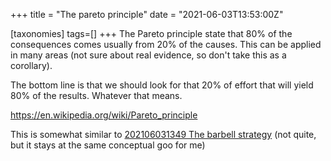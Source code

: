 +++
title = "The pareto principle"
date = "2021-06-03T13:53:00Z"

[taxonomies]
tags=[]
+++
The Pareto principle state that 80% of the consequences comes usually from 20% of the causes. This can be applied in many areas (not sure about real evidence, so don't take this as a corollary).

The bottom line is that we should look for that 20% of effort that will yield 80% of the results. Whatever that means.

https://en.wikipedia.org/wiki/Pareto_principle

This is somewhat similar to [202106031349 The barbell strategy](/blips/202106031349-the-barbell-strategy) (not quite, but it stays at the same conceptual goo for me)
